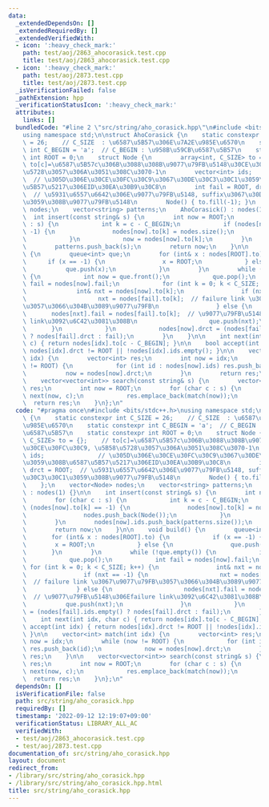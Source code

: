 ```yaml
---
data:
  _extendedDependsOn: []
  _extendedRequiredBy: []
  _extendedVerifiedWith:
  - icon: ':heavy_check_mark:'
    path: test/aoj/2863_ahocorasick.test.cpp
    title: test/aoj/2863_ahocorasick.test.cpp
  - icon: ':heavy_check_mark:'
    path: test/aoj/2873.test.cpp
    title: test/aoj/2873.test.cpp
  _isVerificationFailed: false
  _pathExtension: hpp
  _verificationStatusIcon: ':heavy_check_mark:'
  attributes:
    links: []
  bundledCode: "#line 2 \"src/string/aho_corasick.hpp\"\n#include <bits/stdc++.h>\n\
    using namespace std;\n\nstruct AhoCorasick {\n    static constexpr int C_SIZE\
    \ = 26;    // C_SIZE  : \u6587\u5B57\u306E\u7A2E\u985E\u6570\n    static constexpr\
    \ int C_BEGIN = 'a';  // C_BEGIN : \u958B\u59CB\u6587\u5B57\n    static constexpr\
    \ int ROOT = 0;\n    struct Node {\n        array<int, C_SIZE> to = {};    //\
    \ to[c]=\u6587\u5B57c\u306B\u3088\u308B\u9077\u79FB\u5148\u30CE\u30FC\u30C9, \u5B58\
    \u5728\u3057\u306A\u3051\u308C\u3070-1\n        vector<int> ids;             \
    \  // \u305D\u306E\u30CE\u30FC\u30C9\u3067\u30DE\u30C3\u30C1\u3059\u308B\u6587\
    \u5B57\u5217\u306EID\u30EA\u30B9\u30C8\n        int fail = ROOT, drct = ROOT;\
    \  // \u5931\u6557\u6642\u306E\u9077\u79FB\u5148, suffix\u3067\u30DE\u30C3\u30C1\
    \u3059\u308B\u9077\u79FB\u5148\n        Node() { to.fill(-1); }\n    };\n    vector<Node>\
    \ nodes;\n    vector<string> patterns;\n    AhoCorasick() : nodes(1) {}\n\n  \
    \  int insert(const string& s) {\n        int now = ROOT;\n        for (char c\
    \ : s) {\n            int k = c - C_BEGIN;\n            if (nodes[now].to[k] ==\
    \ -1) {\n                nodes[now].to[k] = nodes.size();\n                nodes.push_back(Node());\n\
    \            }\n            now = nodes[now].to[k];\n        }\n        nodes[now].ids.push_back(patterns.size());\n\
    \        patterns.push_back(s);\n        return now;\n    }\n\n    void build()\
    \ {\n        queue<int> que;\n        for (int& x : nodes[ROOT].to) {\n      \
    \      if (x == -1) {\n                x = ROOT;\n            } else {\n     \
    \           que.push(x);\n            }\n        }\n        while (!que.empty())\
    \ {\n            int now = que.front();\n            que.pop();\n            int\
    \ fail = nodes[now].fail;\n            for (int k = 0; k < C_SIZE; k++) {\n  \
    \              int& nxt = nodes[now].to[k];\n                if (nxt == -1) {\n\
    \                    nxt = nodes[fail].to[k];  // failure link \u3067\u9077\u79FB\
    \u3057\u3066\u304B\u3089\u9077\u79FB\n                } else {\n             \
    \       nodes[nxt].fail = nodes[fail].to[k];  // \u9077\u79FB\u5148\u306Efailure\
    \ link\u3092\u6C42\u3081\u308B\n                    que.push(nxt);\n         \
    \       }\n            }\n            nodes[now].drct = (nodes[fail].ids.empty()\
    \ ? nodes[fail].drct : fail);\n        }\n    }\n\n    int next(int idx, char\
    \ c) { return nodes[idx].to[c - C_BEGIN]; }\n\n    bool accept(int idx) { return\
    \ nodes[idx].drct != ROOT || !nodes[idx].ids.empty(); }\n\n    vector<int> match(int\
    \ idx) {\n        vector<int> res;\n        int now = idx;\n        while (now\
    \ != ROOT) {\n            for (int id : nodes[now].ids) res.push_back(id);\n \
    \           now = nodes[now].drct;\n        }\n        return res;\n    }\n\n\
    \    vector<vector<int>> search(const string& s) {\n        vector<vector<int>>\
    \ res;\n        int now = ROOT;\n        for (char c : s) {\n            now =\
    \ next(now, c);\n            res.emplace_back(match(now));\n        }\n      \
    \  return res;\n    }\n};\n"
  code: "#pragma once\n#include <bits/stdc++.h>\nusing namespace std;\n\nstruct AhoCorasick\
    \ {\n    static constexpr int C_SIZE = 26;    // C_SIZE  : \u6587\u5B57\u306E\u7A2E\
    \u985E\u6570\n    static constexpr int C_BEGIN = 'a';  // C_BEGIN : \u958B\u59CB\
    \u6587\u5B57\n    static constexpr int ROOT = 0;\n    struct Node {\n        array<int,\
    \ C_SIZE> to = {};    // to[c]=\u6587\u5B57c\u306B\u3088\u308B\u9077\u79FB\u5148\
    \u30CE\u30FC\u30C9, \u5B58\u5728\u3057\u306A\u3051\u308C\u3070-1\n        vector<int>\
    \ ids;               // \u305D\u306E\u30CE\u30FC\u30C9\u3067\u30DE\u30C3\u30C1\
    \u3059\u308B\u6587\u5B57\u5217\u306EID\u30EA\u30B9\u30C8\n        int fail = ROOT,\
    \ drct = ROOT;  // \u5931\u6557\u6642\u306E\u9077\u79FB\u5148, suffix\u3067\u30DE\
    \u30C3\u30C1\u3059\u308B\u9077\u79FB\u5148\n        Node() { to.fill(-1); }\n\
    \    };\n    vector<Node> nodes;\n    vector<string> patterns;\n    AhoCorasick()\
    \ : nodes(1) {}\n\n    int insert(const string& s) {\n        int now = ROOT;\n\
    \        for (char c : s) {\n            int k = c - C_BEGIN;\n            if\
    \ (nodes[now].to[k] == -1) {\n                nodes[now].to[k] = nodes.size();\n\
    \                nodes.push_back(Node());\n            }\n            now = nodes[now].to[k];\n\
    \        }\n        nodes[now].ids.push_back(patterns.size());\n        patterns.push_back(s);\n\
    \        return now;\n    }\n\n    void build() {\n        queue<int> que;\n \
    \       for (int& x : nodes[ROOT].to) {\n            if (x == -1) {\n        \
    \        x = ROOT;\n            } else {\n                que.push(x);\n     \
    \       }\n        }\n        while (!que.empty()) {\n            int now = que.front();\n\
    \            que.pop();\n            int fail = nodes[now].fail;\n           \
    \ for (int k = 0; k < C_SIZE; k++) {\n                int& nxt = nodes[now].to[k];\n\
    \                if (nxt == -1) {\n                    nxt = nodes[fail].to[k];\
    \  // failure link \u3067\u9077\u79FB\u3057\u3066\u304B\u3089\u9077\u79FB\n  \
    \              } else {\n                    nodes[nxt].fail = nodes[fail].to[k];\
    \  // \u9077\u79FB\u5148\u306Efailure link\u3092\u6C42\u3081\u308B\n         \
    \           que.push(nxt);\n                }\n            }\n            nodes[now].drct\
    \ = (nodes[fail].ids.empty() ? nodes[fail].drct : fail);\n        }\n    }\n\n\
    \    int next(int idx, char c) { return nodes[idx].to[c - C_BEGIN]; }\n\n    bool\
    \ accept(int idx) { return nodes[idx].drct != ROOT || !nodes[idx].ids.empty();\
    \ }\n\n    vector<int> match(int idx) {\n        vector<int> res;\n        int\
    \ now = idx;\n        while (now != ROOT) {\n            for (int id : nodes[now].ids)\
    \ res.push_back(id);\n            now = nodes[now].drct;\n        }\n        return\
    \ res;\n    }\n\n    vector<vector<int>> search(const string& s) {\n        vector<vector<int>>\
    \ res;\n        int now = ROOT;\n        for (char c : s) {\n            now =\
    \ next(now, c);\n            res.emplace_back(match(now));\n        }\n      \
    \  return res;\n    }\n};\n"
  dependsOn: []
  isVerificationFile: false
  path: src/string/aho_corasick.hpp
  requiredBy: []
  timestamp: '2022-09-12 12:19:07+09:00'
  verificationStatus: LIBRARY_ALL_AC
  verifiedWith:
  - test/aoj/2863_ahocorasick.test.cpp
  - test/aoj/2873.test.cpp
documentation_of: src/string/aho_corasick.hpp
layout: document
redirect_from:
- /library/src/string/aho_corasick.hpp
- /library/src/string/aho_corasick.hpp.html
title: src/string/aho_corasick.hpp
---
```

